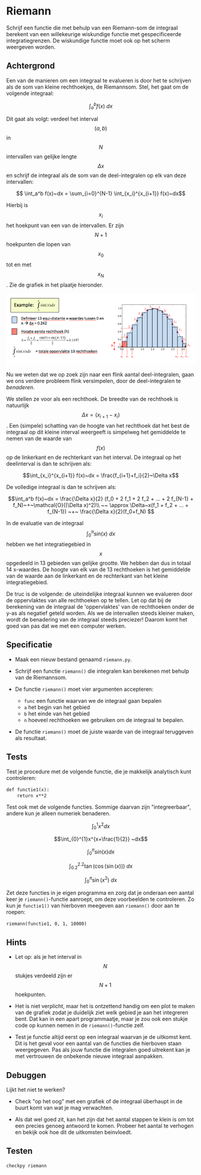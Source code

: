 # Riemann

Schrijf een functie die met behulp van een Riemann-som de integraal berekent van een willekeurige wiskundige functie met gespecificeerde integratiegrenzen. De wiskundige functie moet ook op het scherm weergeven worden.

## Achtergrond

Een van de manieren om een integraal te evalueren is door het te schrijven als de som van kleine rechthoekjes, de Riemannsom. Stel, het gaat om de volgende integraal:

$$ \int_a^b f(x)~dx $$

Dit gaat als volgt: verdeel het interval $$(a,b)$$ in $$N$$ intervallen van gelijke lengte $$\Delta x$$ en schrijf de integraal als de som van de deel-integralen op elk van deze intervallen:

$$ \int_a^b f(x)~dx = \sum_{i=0}^{N-1} \int_{x_i}^{x_{i+1}} f(x)~dx$$

Hierbij is $$x_i$$ het hoekpunt van een van de intervallen. Er zijn $$N+1$$ hoekpunten die lopen van $$x_0$$ tot en met $$x_{N}$$. Zie de grafiek in het plaatje hieronder.

![](RiemannExample.png)

Nu we weten dat we op zoek zijn naar een flink aantal deel-integralen, gaan we ons verdere probleem flink versimpelen, door de deel-integralen te *benaderen*.

We stellen ze voor als een rechthoek. De breedte van de rechthoek is natuurlijk 
$$\Delta x = (x_{i+1} - x_{i})$$. Een (simpele) schatting van de hoogte van het rechthoek dat het best de integraal op dit kleine interval weergeeft is simpelweg het gemiddelde te nemen van de waarde van $$f(x)$$ op de linkerkant en de rechterkant van het interval. De integraal op het deelinterval is dan te schrijven als:

$$\int_{x_i}^{x_{i+1}} f(x)~dx = \frac{f_{i+1}+f_i}{2}~\Delta x$$

De volledige integraal is dan te schrijven als:

$$\int_a^b f(x)~dx = \frac{\Delta x}{2} (f_0 + 2 f_1 + 2 f_2 + ... +  2 f_{N-1} + f_N)~+~\mathcal{O}((\Delta x)^2)\\
                       ~~ \approx \Delta~x(f_1 + f_2 + ... +  f_{N-1}) ~+~ \frac{\Delta x}{2}(f_0+f_N) $$

In de evaluatie van de integraal $$\int_{0}^{\pi}sin(x)~dx$$ hebben we het integratiegebied in $$x$$ opgedeeld in 13 gebieden van gelijke grootte. We hebben dan dus in totaal 14 x-waardes. De hoogte van elk van de 13 rechthoeken is het gemiddelde van de waarde aan de linkerkant en de rechterkant van het kleine integratiegebied.

De truc is de volgende: de uiteindelijke integraal kunnen we evalueren door de oppervlaktes van alle rechthoeken op te tellen. Let op dat bij de berekening van de integraal de 'oppervlaktes' van de rechthoeken onder de y-as als negatief geteld worden. Als we de intervallen steeds kleiner maken, wordt de benadering van de integraal steeds preciezer! Daarom komt het goed van pas dat we met een computer werken.

## Specificatie

- Maak een nieuw bestand genaamd `riemann.py`.

- Schrijf een functie `riemann()` die integralen kan berekenen met behulp van de Riemannsom. 

- De functie `riemann()` moet vier argumenten accepteren:

	- `func` een functie waarvan we de integraal gaan bepalen
	- `a` het begin van het gebied
	- `b` het einde van het gebied
	- `n` hoeveel rechthoeken we gebruiken om de integraal te bepalen.

- De functie `riemann()` moet de juiste waarde van de integraal teruggeven als resultaat.



## Tests

Test je procedure met de volgende functie, die je makkelijk analytisch kunt controleren:

	def functie1(x):
		return x**2

Test ook met de volgende functies. Sommige daarvan zijn "integreerbaar", andere kun je alleen numeriek benaderen.

$$\int_{0}^{1}x^2 dx$$

$$\int_{0}^{1}x^{x+\frac{1}{2}} ~dx$$

$$\int_{0}^{\pi}sin(x) dx$$

$$\int_{0.2}^{2.2} \tan(\cos(\sin(x))) ~dx$$

$$\int_{0}^{\pi} \sin(x^2) ~dx$$

Zet deze functies in je eigen programma en zorg dat je onderaan een aantal keer je `riemann()`-functie aanroept, om deze voorbeelden te controleren. Zo kun je `functie1()` van hierboven meegeven aan `riemann()` door aan te roepen:

    riemann(functie1, 0, 1, 10000)

## Hints

- Let op: als je het interval in $$N$$ stukjes verdeeld zijn er $$N+1$$ hoekpunten.

- Het is niet verplicht, maar het is ontzettend handig om een plot te maken van de grafiek zodat je duidelijk ziet welk gebied je aan het integreren bent. Dat kan in een apart programmaatje, maar je zou ook een stukje code op kunnen nemen in de `riemann()`-functie zelf.

- Test je functie altijd eerst op een integraal waarvan je de uitkomst kent. Dit is het geval voor een aantal van de functies die hierboven staan weergegeven. Pas als jouw functie die integralen goed uitrekent kan je met vertrouwen de onbekende nieuwe integraal aanpakken.


## Debuggen

Lijkt het niet te werken? 

- Check "op het oog" met een grafiek of de integraal überhaupt in de buurt komt van wat je mag verwachten.

- Als dat wel goed zit, kan het zijn dat het aantal stappen te klein is om tot een precies genoeg antwoord te komen. Probeer het aantal te verhogen en bekijk ook hoe dit de uitkomsten beinvloedt.


## Testen

	checkpy riemann

